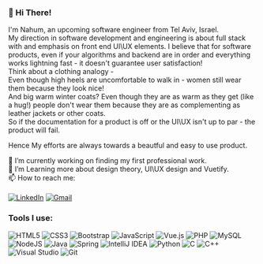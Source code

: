 ### 👋 Hi There! 

I'm Nahum, an upcoming software engineer from Tel Aviv, Israel.<br>
My direction in software development and engineering is about full stack with and emphasis on front end UI\UX elements. 
I believe that for software products, even if your algorithms and backend are in order and everything works lightning fast - it doesn't guarantee user satisfaction!<br>
Think about a clothing analogy - <br>
Even though high heels are uncomfortable to walk in - women still wear them because they look nice! <br>
And big warm winter coats? Even though they are as warm as they get (like a hug!) people don't wear them because they are as complementing as leather jackets or other coats.<br>
So if the documentation for a product is off or the UI\UX isn't up to par - the product will fail. <br>

Hence My efforts are always towards a beautful and easy to use product. <br>

🔭 I’m currently working on finding my first professional work.<br>
🌱 I’m Learning more about design theory, UI\UX design and Vuetify. <br>
📫 How to reach me:<br><br>
 <a href="https://www.linkedin.com/in/nahum-kletkin"><img alt="LinkedIn" src="https://img.shields.io/badge/linkedin-%230077B5.svg?style=for-the-badge&logo=linkedin&logoColor=white"/></a>
<a href="mailto:  nahumkletkin@gmail.com"> <img alt="Gmail" src="https://img.shields.io/badge/Gmail-D14836?style=for-the-badge&logo=gmail&logoColor=white" /></a>

    

### Tools I use:
<a><img alt="HTML5" src="https://img.shields.io/badge/html5-%23E34F26.svg?style=for-the-badge&logo=html5&logoColor=white"/>
<a><img alt="CSS3" src="https://img.shields.io/badge/css3-%231572B6.svg?style=for-the-badge&logo=css3&logoColor=white"/>
<a><img alt="Bootstrap" src="https://img.shields.io/badge/bootstrap-%23563D7C.svg?style=for-the-badge&logo=bootstrap&logoColor=white"/>
<a><img alt="JavaScript" src="https://img.shields.io/badge/javascript-%23323330.svg?style=for-the-badge&logo=javascript&logoColor=%23F7DF1E"/>
<a><img alt="Vue.js" src="https://img.shields.io/badge/vuejs-%2335495e.svg?style=for-the-badge&logo=vue-dot-js&logoColor=%234FC08D"/>
<a><img alt="PHP" src="https://img.shields.io/badge/php-%23777BB4.svg?style=for-the-badge&logo=php&logoColor=white"/>
<a><img alt="MySQL" src="https://img.shields.io/badge/mysql-%2300f.svg?style=for-the-badge&logo=mysql&logoColor=white"/>
<a><img alt="NodeJS" src="https://img.shields.io/badge/node.js-%2343853D.svg?style=for-the-badge&logo=node-dot-js&logoColor=white"/>
<a><img alt="Java" src="https://img.shields.io/badge/java-%23ED8B00.svg?style=for-the-badge&logo=java&logoColor=white"/>
<a><img alt="Spring" src="https://img.shields.io/badge/spring-%236DB33F.svg?style=for-the-badge&logo=spring&logoColor=white"/>
<a><img alt="IntelliJ IDEA" src="https://img.shields.io/badge/IntelliJIDEA-000000.svg?style=for-the-badge&logo=intellij-idea&logoColor=white"/>
<a><img alt="Python" src="https://img.shields.io/badge/python-%2314354C.svg?style=for-the-badge&logo=python&logoColor=white"/>
<a><img alt="C" src="https://img.shields.io/badge/c-%2300599C.svg?style=for-the-badge&logo=c&logoColor=white"/>
<a><img alt="C++" src="https://img.shields.io/badge/c++-%2300599C.svg?style=for-the-badge&logo=c%2B%2B&logoColor=white"/>
<a><img alt="Visual Studio" src="https://img.shields.io/badge/VisualStudio-5C2D91.svg?style=for-the-badge&logo=visual-studio&logoColor=white"/>
<a><img alt="Git" src="https://img.shields.io/badge/git-%23F05033.svg?style=for-the-badge&logo=git&logoColor=white"/>
<!--
**Numachka/Numachka** is a ✨ _special_ ✨ repository because its `README.md` (this file) appears on your GitHub profile.

Here are some ideas to get you started:

- 🔭 I’m currently working on ...
- 🌱 I’m currently learning ...
- 👯 I’m looking to collaborate on ...
- 🤔 I’m looking for help with ...
- 💬 Ask me about ...
- 📫 How to reach me: ...
- 😄 Pronouns: ...
- ⚡ Fun fact: ...
-->
